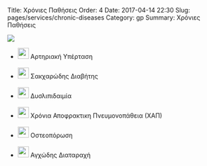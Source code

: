 Title: Χρόνιες Παθήσεις
Order: 4
Date: 2017-04-14 22:30
Slug: pages/services/chronic-diseases
Category: gp
Summary: Χρόνιες Παθήσεις

<div id="leftbox">
    <img class="img-left" src="../../images/services/chronic-diseases.png"/>
</div>

<div id="rightbox" markdown="1">
<ul>
    <li> <img style="width:25px; height:auto; " src="../../images/bullet.png"/> Αρτηριακή Υπέρταση </li>
<br>
    <li> <img style="width:25px; height:auto; " src="../../images/bullet.png"/> Σακχαρώδης Διαβήτης  </li>
<br>
    <li> <img style="width:25px; height:auto; " src="../../images/bullet.png"/> Δυσλιπιδαιμία</li>
<br>
    <li> <img style="width:25px; height:auto; " src="../../images/bullet.png"/> Χρόνια Αποφρακτικη Πνευμονοπάθεια (ΧΑΠ)  </li>
<br>
    <li> <img style="width:25px; height:auto; " src="../../images/bullet.png"/> Οστεοπόρωση</li>
<br>
    <li> <img style="width:25px; height:auto; " src="../../images/bullet.png"/> Αγχώδης Διαταραχή </li>
<br>
</ul>

</div>
